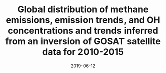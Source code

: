 ---
title: "Global distribution of methane emissions, emission trends, and OH concentrations and trends inferred from an inversion of GOSAT satellite data for 2010-2015"
collection: publications
permalink: /publication/2019-06-12-Maasakkers
date: 2019-06-12
venue: 'Atmospheric Chemistry and Physics'
paperurl: 'https://doi.org/doi:10.5194/acp-19-7859-2019'
citation: '<b>42</b> - Maasakkers J.D., Jacob D.J., Sulprizio M.P., Scarpelli T.R., Nesser H. et al., Global distribution of methane emissions, emission trends, and OH concentrations and trends inferred from an inversion of GOSAT satellite data for 2010-2015, Atmospheric Chemistry and Physics, 19, 7859-7881, (2019-06-12). <a href="https://doi.org/doi:10.5194/acp-19-7859-2019">doi:10.5194/acp-19-7859-2019</a> (cited 20 times)

'
---